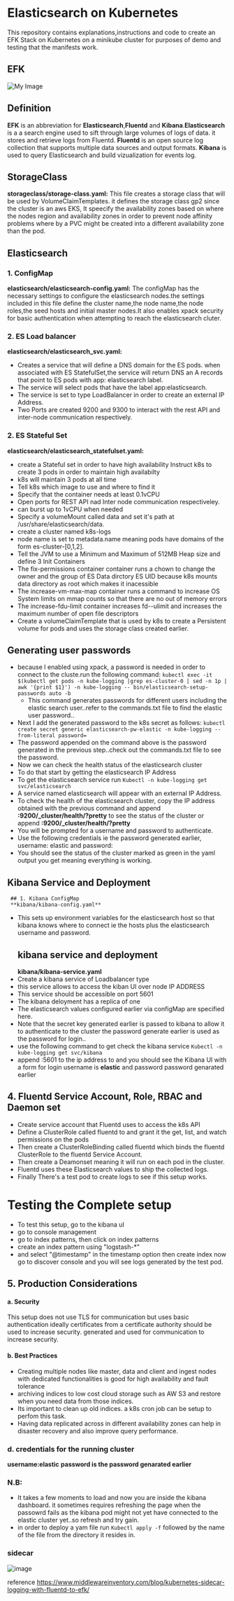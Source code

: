 # Elasticsearch on Kubernetes

This repository contains explanations,instructions and code to create an EFK Stack on Kubernetes on a minikube cluster for
purposes of demo and testing that the manifests work.
## EFK
![My Image](EFK.jpg)
## Definition
 **EFK** is an abbreviation for **Elasticsearch**,**Fluentd** and **Kibana**.**Elasticsearch** is a a search engine used to sift
 through large volumes of logs of data. it stores and retrieve logs from Fluentd.
 **Fluentd** is an open source log collection that supports multiple
 data sources and output formats. **Kibana** is used to query Elasticsearch and build vizualization for events log.

  ## StorageClass
 **storageclass/storage-class.yaml:**
 This file creates a storage class that will be used
 by VolumeClaimTemplates. it defines the storage class
 gp2 since the cluster is an aws EKS, It speecify the
 availability zones based on where the nodes region
 and availability zones in order to prevent node affinity
 problems where by a PVC might be created into a different
 availability zone than the pod.
 ## Elasticsearch

  ### 1. ConfigMap 
  **elasticsearch/elasticsearch-config.yaml:**
  The configMap has the necessary settings to configure the elasticsearch nodes.the settings included in this file define the cluster name,the node name,the node roles,the seed hosts and initial master nodes.It also enables xpack security for basic authentication when attempting to reach the elasticsearch cluter.
  ### 2. ES Load balancer 
  **elasticsearch/elasticsearch_svc.yaml:**
  * Creates a service that will define a DNS domain for the ES pods.
    when associated with ES StatefulSet,the service will return DNS an A records that point to ES pods with app: elasticsearch label.
  * The service will select pods that have the label app:elasticsearch.
  * The service is set to type LoadBalancer in order to create an external IP Address.
  * Two Ports are created 9200 and 9300 to interact with the
   rest API and inter-node communication respectively.
 
  ### 2. ES Stateful Set 
  **elasticsearch/elasticsearch_statefulset.yaml:**
  * create a Stateful set in order to have high availability 
    Instruct k8s to create 3 pods in order to maintain high availabilty
  * k8s will maintain 3 pods at all time 
  * Tell k8s which image to use and where to find it
  * Specify that the container needs at least 0.1vCPU
  * Open ports for REST API nad Inter node
     communication respectiveley.
  * can burst up to 1vCPU when needed
  * Specify a volumeMount called data and set it's path
     at /usr/share/elasticsearch/data.
  * create a cluster named k8s-logs
  * node name is set to metadata.name
     meaning pods have domains of the form 
     es-cluster-[0,1,2].
  * Tell the JVM to use a Minimum and Maximum of 512MB Heap size
     and define 3 Init Containers
  * The fix-permissions container container runs a chown to change   the owner and the group of ES Data dirctory ES UID
  because k8s mounts data directory as root which makes it inacessible
  * The increase-vm-max-map container
    runs a command to increase
    OS System limits on mmap counts 
    so that there are no out of memory errors
  * The increase-fdu-limit container
    increases fd--ulimit
    and increases the maximum number of
    open file descriptors
  * Create a volumeClaimTemplate
    that is used by k8s to create a 
    Persistent volume for pods and uses the storage class
    created earlier.
  ## Generating user passwords
  * because I enabled using xpack, a password is needed in order to connect to the cluste.run the following command:
    ```kubectl exec -it $(kubectl get pods -n kube-logging |grep es-cluster-0 | sed -n 1p | awk '{print $1}') -n kube-logging -- bin/elasticsearch-setup-passwords auto -b ```
    * This command generates passwords for different users including the elastic search user..refer to the commands.txt file to find the elastic user password.. 
  * Next  I add the generated password to the k8s secret as follows:
  ```kubectl create secret generic elasticsearch-pw-elastic -n kube-logging --from-literal password=```
  * The password appended on the command above is the password generated in the previous step..check out the commands.txt file to see the password.
  * Now we can check the health status of the elasticsearch cluster
  * To do that start by getting the elasticsearch IP Address
   * To get the elasticsearch service run ```Kubectl -n kube-logging get svc/elasticsearch```
  * A service named elasticsearch will appear with an external IP Address.
  * To check the health of the elasticsearch cluster, copy the IP address obtained with the previous command and append **:9200/_cluster/health/?pretty** to see the status of the cluster
  or append **:9200/_cluster/health/?pretty** 
  * You will be prompted for a username and password to authenticate.
  * Use the following credentials ie the password generated earlier, username: elastic and password:
  * You should see the status of the cluster marked as green in the yaml output you get meaning everything is working.
  ## Kibana Service and Deployment
     ## 1. Kibana ConfigMap
     **kibana/kibana-config.yaml**
  * This sets up environment variables for the elasticsearch
    host so that kibana knows where to connect ie the hosts 
    plus the elasticsearch username and password.
    ## kibana service and deployment
    **kibana/kibana-service.yaml**
  * Create a kibana service of Loadbalancer type
  * this service allows to access
    the kiban UI over node IP ADDRESS
  * This service should be accessible on port 5601
  * The kibana deloyment has a replica of one 
  * The elasticsearch values configured earlier via configMap
     are specified here.
  * Note that the secret key generated earlier is passed
    to kibana to allow it to authenticate to the cluster
    the password generate earlier is used as the password
    for login..
  * use the following command to get check the kibana service
    ```Kubectl -n kube-logging get svc/kibana```
  * append :5601 to the ip address to and you should
    see the Kibana UI with a form for login
    username is **elastic** and password password genarated earlier
  
 

## 4. Fluentd Service Account, Role, RBAC and Daemon set
   * Create service account that Fluentd 
     uses to access the k8s API
   * Define a ClusterRole called fluentd to and grant it the get,     list, and watch permissions on the pods
   * Then create a ClusterRoleBinding called fluentd which binds the fluentd ClusterRole to the fluentd Service Account.
   * Then create a Deamonset meaning it will run on each pod 
   in the cluster.
   * Fluentd uses these Elasticsearch values to ship the collected logs.
   * Finally There's a test pod to create logs
   to see if this setup works.
   # Testing the Complete setup
   * To test this setup, go to the kibana uI
   * go to console management 
   * go to index patterns, then click on index patterns
   * create an index pattern using "logstash-*"
   * and select "@timestamp" in the timestamp option
   then create index now go to discover console
   and you will see logs generated by the test pod.
## 5. Production Considerations
  #### a. Security
  This setup does not use TLS for communication
  but uses basic authentication
  ideally  certificates from a certificate authority
  should be used to increase security.
  generated and used for communication to increase security.
  #### b. Best Practices
  * Creating multiple nodes like master, data and client and ingest nodes with dedicated functionalities is good for high availability and fault tolerance
  * archiving indices to low cost cloud storage such as AW S3 and restore when you need data from those indices.
  * Its important to clean up old indices. a k8s cron job 
  can be setup to perfom this task.
  * Having data replicated across in different availability zones can help in disaster recovery and also improve query performance.
  ### d. credentials for the running cluster
  **username:elastic**
  **password is the password genarated earlier**
  ### N.B:
  
  * It takes a few moments to load and now you are inside the
    kibana dashboard. it sometimes requires refreshing the page
    when the passowrd fails as the kibana pod might not yet have
    connected to the elastic cluster yet..so refresh and try gain.
  * in order to deploy a yam file run ``` Kubectl apply -f ``` followed by the name of the file from the directory it resides in.
 ### sidecar
 ![image](https://github.com/ajin009/EFK-K8S-Sidecar/assets/105640840/a7dad79c-0ebc-43b6-9027-196db393d753)
 

reference
https://www.middlewareinventory.com/blog/kubernetes-sidecar-logging-with-fluentd-to-efk/


